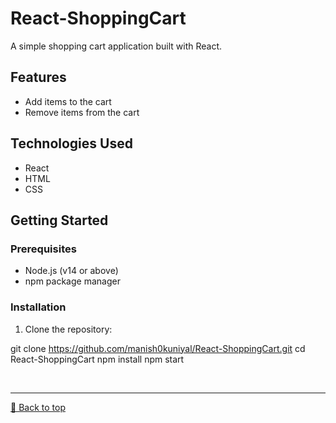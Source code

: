 # React-ShoppingCart

A simple shopping cart application built with React.

<a name="back-to-top"></a>

## Features

- Add items to the cart
- Remove items from the cart

## Technologies Used

- React
- HTML
- CSS

## Getting Started

### Prerequisites

- Node.js (v14 or above)
- npm package manager

### Installation

1. Clone the repository:

git clone https://github.com/manish0kuniyal/React-ShoppingCart.git
cd React-ShoppingCart
npm install
npm start


<br><hr>
[🔼 Back to top](#Portfolio)
